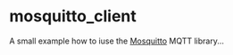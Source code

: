# mosquitto_client

A small example how to iuse the [Mosquitto](https://mosquitto.org/) MQTT library...
